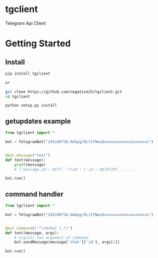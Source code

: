 # tgclient

Telegram Api Client


# Getting Started


## Install
```sh
pip install tgclient

or

git clone https://github.com/negative23/tgclient.git
cd tgclient 

python setup.py install

```


## getupdates example

```python
from tgclient import *

bot = TelegramBot("245100736:AAGpgrDLt1YNwsQxxxxxxxxxxxxxxxxxxxx")


@bot.message("text")
def text(message):
    print(message)
    # {'message_id': 6577, 'from': {'id': 68747297, ... ...

bot.run()

```

## command handler

```python
from tgclient import *

bot = TelegramBot("245100736:AAGpgrDLt1YNwsQxxxxxxxxxxxxxxxxxxxx")


@bot.command(r'^(/echo) (.*)')
def text(message, args):
    # args[2] two argument of command
    bot.sendMessage(message['chat']['id'], args[1])

bot.run()

